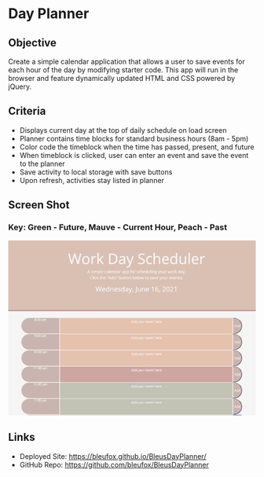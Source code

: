 # Day Planner
## Objective ##

Create a simple calendar application that allows a user to save events for each hour of the day by modifying starter code. This app will run in the browser and feature dynamically updated HTML and CSS powered by jQuery.

## Criteria ##

* Displays current day at the top of daily schedule on load screen
* Planner contains time blocks for standard business hours (8am - 5pm)
* Color code the timeblock when the time has passed, present, and future
* When timeblock is clicked, user can enter an event and save the event to the planner
* Save activity to local storage with save buttons
* Upon refresh, activities stay listed in planner

## Screen Shot
### Key: Green - Future, Mauve - Current Hour, Peach - Past
![Bleu's Day Planner](images/Screenshot.png)

## Links
* Deployed Site: https://bleufox.github.io/BleusDayPlanner/
* GitHub Repo: https://github.com/bleufox/BleusDayPlanner